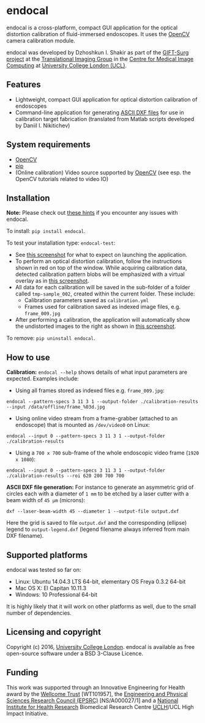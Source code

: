 # endocal

endocal is a cross-platform, compact GUI application for the optical distortion calibration of fluid-immersed endoscopes. It uses the [OpenCV][opencv] camera calibration module.

endocal was developed by Dzhoshkun I. Shakir as part of the [GIFT-Surg project][giftsurg] at the [Translational Imaging Group][tig] in the [Centre for Medical Image Computing][cmic] at [University College London (UCL)][ucl].

## Features

* Lightweight, compact GUI application for optical distortion calibration of endoscopes
* Command-line application for generating [ASCII DXF files](http://www.autodesk.com/techpubs/autocad/acadr14/dxf/) for use in calibration target fabrication (translated from Matlab scripts developed by Daniil I. Nikitichev)

## System requirements

* [OpenCV][opencv]
* [pip](https://pip.pypa.io/en/stable/installing/)
* (Online calibration) Video source supported by [OpenCV][opencv_docs] (see esp. the OpenCV tutorials related to video IO)

## Installation

**Note:** Please check out [these hints](doc/issues.md) if you encounter any issues with endocal.

To install: `pip install endocal`.

To test your installation type: `endocal-test`:

* See [this screenshot](endocal/res/screenshot-start.png) for what to expect on launching the application.
* To perform an optical distortion calibration, follow the instructions shown in red on top of the window. While acquiring calibration data, detected calibration pattern blobs will be emphasized with a virtual overlay as in [this screenshot](endocal/res/screenshot-detection.png).
* All data for each calibration will be saved in the sub-folder of a folder called `tmp-sample_002`, created within
the current folder. These include:
  * Calibration parameters saved as `calibration.yml`
  * Frames used for calibration saved as indexed image files, e.g. `frame_009.jpg`
* After performing a calibration, the application will automatically show the undistorted images to the right as shown in [this screenshot](endocal/res/screenshot-undistort.png).

To remove: `pip uninstall endocal`.

## How to use

**Calibration:** `endocal --help` shows details of what input parameters are expected. Examples include:
* Using all frames stored as indexed files e.g. `frame_009.jpg`:
```
endocal --pattern-specs 3 11 3 1 --output-folder ./calibration-results --input /data/offline/frame_%03d.jpg
```
* Using online video stream from a frame-grabber (attached to an endoscope) that is mounted as `/dev/video0` on Linux:
```
endocal --input 0 --pattern-specs 3 11 3 1 --output-folder ./calibration-results
```
* Using a `700 x 700` sub-frame of the whole endoscopic video frame (`1920 x 1080`):
```
endocal --input 0 --pattern-specs 3 11 3 1 --output-folder ./calibration-results --roi 620 200 700 700
```

**ASCII DXF file generation:** For instance to generate an asymmetric grid of circles each with a diameter of `1 mm` to be etched by a laser cutter with a beam width of `45 μm` (microns):
```
dxf --laser-beam-width 45 --diameter 1 --output-file output.dxf
```
Here the grid is saved to file `output.dxf` and the corresponding (ellipse) legend to `output-legend.dxf` (legend filename always inferred from main DXF filename).

## Supported platforms

endocal was tested so far on:

* Linux: Ubuntu 14.04.3 LTS 64-bit, elementary OS Freya 0.3.2 64-bit
* Mac OS X: El Capitan 10.11.3
* Windows: 10 Professional 64-bit

It is highly likely that it will work on other platforms as well, due to the small number of dependencies.

## Licensing and copyright

Copyright (c) 2016, [University College London][ucl]. endocal is available as free open-source software under a BSD 3-Clause Licence.

## Funding

This work was supported through an Innovative Engineering for Health award by the [Wellcome Trust][wellcometrust] [WT101957], the [Engineering and Physical Sciences Research Council (EPSRC)][epsrc] [NS/A000027/1] and a [National Institute for Health Research][nihr] Biomedical Research Centre [UCLH][uclh]/UCL High Impact Initiative.


[tig]: http://cmictig.cs.ucl.ac.uk
[giftsurg]: http://www.gift-surg.ac.uk
[cmic]: http://cmic.cs.ucl.ac.uk
[ucl]: http://www.ucl.ac.uk
[nihr]: http://www.nihr.ac.uk/research
[uclh]: http://www.uclh.nhs.uk
[epsrc]: http://www.epsrc.ac.uk
[wellcometrust]: http://www.wellcome.ac.uk
[opencv]: http://opencv.org/
[opencv_docs]: http://docs.opencv.org/
